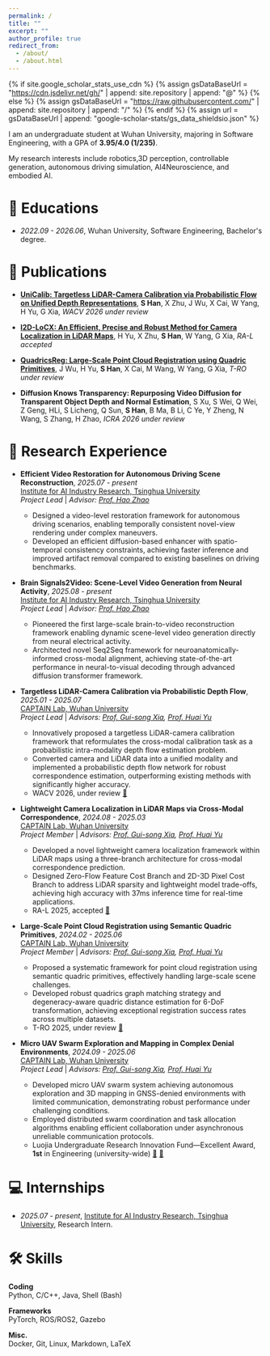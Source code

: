 ```yaml
---
permalink: /
title: ""
excerpt: ""
author_profile: true
redirect_from: 
  - /about/
  - /about.html
---
```


{% if site.google_scholar_stats_use_cdn %}
{% assign gsDataBaseUrl = "https://cdn.jsdelivr.net/gh/" | append: site.repository | append: "@" %}
{% else %}
{% assign gsDataBaseUrl = "https://raw.githubusercontent.com/" | append: site.repository | append: "/" %}
{% endif %}
{% assign url = gsDataBaseUrl | append: "google-scholar-stats/gs_data_shieldsio.json" %}

<span class='anchor' id='about-me'></span>


I am an undergraduate student at Wuhan University, majoring in Software Engineering, with a GPA of **3.95/4.0 (1/235)**. 

My research interests include robotics,3D perception, controllable generation, autonomous driving simulation, AI4Neuroscience, and embodied AI.  

# 📖 Educations
- *2022.09 - 2026.06*, Wuhan University, Software Engineering, Bachelor's degree.


<!-- # 🔥 News
- *2022.02*: &nbsp;🎉🎉 Lorem ipsum dolor sit amet, consectetur adipiscing elit. Vivamus ornare aliquet ipsum, ac tempus justo dapibus sit amet. 
- *2022.02*: &nbsp;🎉🎉 Lorem ipsum dolor sit amet, consectetur adipiscing elit. Vivamus ornare aliquet ipsum, ac tempus justo dapibus sit amet.  -->

# 📝 Publications 

<!-- <div class='paper-box'><div class='paper-box-image'><div><div class="badge">CVPR 2016</div><img src='images/500x300.png' alt="sym" width="100%"></div></div>
<div class='paper-box-text' markdown="1">

[Deep Residual Learning for Image Recognition](https://openaccess.thecvf.com/content_cvpr_2016/papers/He_Deep_Residual_Learning_CVPR_2016_paper.pdf)

**Kaiming He**, Xiangyu Zhang, Shaoqing Ren, Jian Sun

[**Project**](https://scholar.google.com/citations?view_op=view_citation&hl=zh-CN&user=DhtAFkwAAAAJ&citation_for_view=DhtAFkwAAAAJ:ALROH1vI_8AC) <strong><span class='show_paper_citations' data='DhtAFkwAAAAJ:ALROH1vI_8AC'></span></strong>
- Lorem ipsum dolor sit amet, consectetur adipiscing elit. Vivamus ornare aliquet ipsum, ac tempus justo dapibus sit amet. 
</div>
</div> -->


- **[UniCalib: Targetless LiDAR-Camera Calibration via Probabilistic Flow on Unified Depth Representations](https://arxiv.org/abs/2504.01416)**, **S Han**, X Zhu, J Wu, X Cai, W Yang, H Yu, G Xia, *WACV 2026 under review*
- **[I2D-LoCX: An Efficient, Precise and Robust Method for Camera Localization in LiDAR Maps](https://ieeexplore.ieee.org/abstract/document/11045122)**, H Yu, X Zhu, **S Han**, W Yang, G Xia, *RA-L accepted*
- **[QuadricsReg: Large-Scale Point Cloud Registration using Quadric Primitives](https://arxiv.org/abs/2412.02998)**, J Wu, H Yu, **S Han**, X Cai, M Wang, W Yang, G Xia, *T-RO under review*

- **Diffusion Knows Transparency: Repurposing Video Diffusion for Transparent Object Depth and Normal Estimation**, S Xu, S Wei, Q Wei, Z Geng, HLi, S Licheng, Q Sun, **S Han**, B Ma, B Li, C Ye, Y Zheng, N Wang, S Zhang, H Zhao, *ICRA 2026 under review*

# 🔬 Research Experience

- **Efficient Video Restoration for Autonomous Driving Scene Reconstruction**, *2025.07 - present*  
  [Institute for AI Industry Research, Tsinghua University](https://air.tsinghua.edu.cn/en/)  
  *Project Lead* | *Advisor: [Prof. Hao Zhao](https://sites.google.com/view/fromandto)*
  - Designed a video-level restoration framework for autonomous driving scenarios, enabling temporally consistent novel-view rendering under complex maneuvers.
  - Developed an efficient diffusion-based enhancer with spatio-temporal consistency constraints, achieving faster inference and improved artifact removal compared to existing baselines on driving benchmarks.

- **Brain Signals2Video: Scene-Level Video Generation from Neural Activity**, *2025.08 - present*  
  [Institute for AI Industry Research, Tsinghua University](https://air.tsinghua.edu.cn/en/)  
  *Project Lead* | *Advisor: [Prof. Hao Zhao](https://sites.google.com/view/fromandto)*
  - Pioneered the first large-scale brain-to-video reconstruction framework enabling dynamic scene-level video generation directly from neural electrical activity.
  - Architected novel Seq2Seq framework for neuroanatomically-informed cross-modal alignment, achieving state-of-the-art performance in neural-to-visual decoding through advanced diffusion transformer framework.

- **Targetless LiDAR-Camera Calibration via Probabilistic Depth Flow**, *2025.01 - 2025.07*  
  [CAPTAIN Lab, Wuhan University](http://www.captain-whu.com/en/)  
  *Project Lead* | *Advisors: [Prof. Gui-song Xia](http://www.captain-whu.com/en/person/xiaguisong.html), [Prof. Huai Yu](https://levenberg.github.io/)*
  - Innovatively proposed a targetless LiDAR-camera calibration framework that reformulates the cross-modal calibration task as a probabilistic intra-modality depth flow estimation problem.
  - Converted camera and LiDAR data into a unified modality and implemented a probabilistic depth flow network for robust correspondence estimation, outperforming existing methods with significantly higher accuracy.
  - WACV 2026, under review [📎](https://arxiv.org/abs/2504.01416)

- **Lightweight Camera Localization in LiDAR Maps via Cross-Modal Correspondence**, *2024.08 - 2025.03*  
  [CAPTAIN Lab, Wuhan University](http://www.captain-whu.com/en/)  
  *Project Member* | *Advisors: [Prof. Gui-song Xia](http://www.captain-whu.com/en/person/xiaguisong.html), [Prof. Huai Yu](https://levenberg.github.io/)*
  - Developed a novel lightweight camera localization framework within LiDAR maps using a three-branch architecture for cross-modal correspondence prediction.
  - Designed Zero-Flow Feature Cost Branch and 2D-3D Pixel Cost Branch to address LiDAR sparsity and lightweight model trade-offs, achieving high accuracy with 37ms inference time for real-time applications.
  - RA-L 2025, accepted [📎](https://ieeexplore.ieee.org/abstract/document/11045122)

- **Large-Scale Point Cloud Registration using Semantic Quadric Primitives**, *2024.02 - 2025.06*  
  [CAPTAIN Lab, Wuhan University](http://www.captain-whu.com/en/)  
  *Project Member* | *Advisors: [Prof. Gui-song Xia](http://www.captain-whu.com/en/person/xiaguisong.html), [Prof. Huai Yu](https://levenberg.github.io/)*
  - Proposed a systematic framework for point cloud registration using semantic quadric primitives, effectively handling large-scale scene challenges.
  - Developed robust quadrics graph matching strategy and degeneracy-aware quadric distance estimation for 6-DoF transformation, achieving exceptional registration success rates across multiple datasets.
  - T-RO 2025, under review [📎](https://arxiv.org/abs/2412.02998)

- **Micro UAV Swarm Exploration and Mapping in Complex Denial Environments**, *2024.09 - 2025.06*  
  [CAPTAIN Lab, Wuhan University](http://www.captain-whu.com/en/)  
  *Project Lead* | *Advisors: [Prof. Gui-song Xia](http://www.captain-whu.com/en/person/xiaguisong.html), [Prof. Huai Yu](https://levenberg.github.io/)*
  - Developed micro UAV swarm system achieving autonomous exploration and 3D mapping in GNSS-denied environments with limited communication, demonstrating robust performance under challenging conditions.
  - Employed distributed swarm coordination and task allocation algorithms enabling efficient collaboration under asynchronous unreliable communication protocols.
  - Luojia Undergraduate Research Innovation Fund—Excellent Award, **1st** in Engineering (university-wide) [📎](https://news.whu.edu.cn/info/1015/470117.htm) [📎](https://uc.whu.edu.cn/2022/show.jsp?urltype=news.NewsContentUrl&wbtreeid=1517&wbnewsid=122531)

<!-- # 🎖 Honors and Awards
- *2021.10* Lorem ipsum dolor sit amet, consectetur adipiscing elit. Vivamus ornare aliquet ipsum, ac tempus justo dapibus sit amet. 
- *2021.09* Lorem ipsum dolor sit amet, consectetur adipiscing elit. Vivamus ornare aliquet ipsum, ac tempus justo dapibus sit amet.  -->




# 💻 Internships
- *2025.07 - present*, [Institute for AI Industry Research, Tsinghua University](https://air.tsinghua.edu.cn/en/), Research Intern.

# 🛠️ Skills

**Coding**  
Python, C/C++, Java, Shell (Bash)

**Frameworks**  
PyTorch, ROS/ROS2, Gazebo

**Misc.**  
Docker, Git, Linux, Markdown, LaTeX